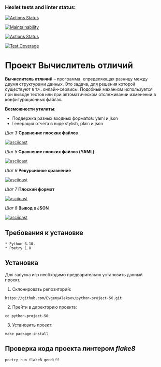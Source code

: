 ### Hexlet tests and linter status:
[![Actions Status](https://github.com/EvgenyAleksov/python-project-50/actions/workflows/hexlet-check.yml/badge.svg)](https://github.com/EvgenyAleksov/python-project-50/actions)

[![Maintainability](https://api.codeclimate.com/v1/badges/3c60500e8015d78e14ce/maintainability)](https://codeclimate.com/github/EvgenyAleksov/python-project-50/maintainability)

[![Actions Status](https://github.com/EvgenyAleksov/python-project-50/actions/workflows/pyci.yml/badge.svg)](https://github.com/EvgenyAleksov/python-project-50/actions)


[![Test Coverage](https://api.codeclimate.com/v1/badges/3c60500e8015d78e14ce/test_coverage)](https://codeclimate.com/github/EvgenyAleksov/python-project-50/test_coverage)


# Проект Вычислитель отличий

**Вычислитель отличий** – программа, определяющая разницу между двумя структурами данных.
Это задача, для решения которой существуют в т.ч. онлайн-сервисы.
Подобный механизм используется при выводе тестов или при автоматическом отслеживании изменении в конфигурационных файлах.

**Возможности утилиты:**
+ Поддержка разных входных форматов: yaml и json
+ Генерация отчета в виде stylish, plain и json


_Шаг 3_
**Сравнение плоских файлов**

[![asciicast](https://asciinema.org/a/6xBWfg1A2rkpCiAbZlE25obe8.svg)](https://asciinema.org/a/6xBWfg1A2rkpCiAbZlE25obe8)


_Шаг 5_
**Сравнение плоских файлов (YAML)**

[![asciicast](https://asciinema.org/a/uU51qzr8ekHip6QPfprbj3Yxw.svg)](https://asciinema.org/a/uU51qzr8ekHip6QPfprbj3Yxw)


_Шаг 6_
**Рекурсивное сравнение**

[![asciicast](https://asciinema.org/a/aNBaJjPR2MDK31zitVYRXT1YN.svg)](https://asciinema.org/a/aNBaJjPR2MDK31zitVYRXT1YN)


_Шаг 7_
**Плоский формат**

[![asciicast](https://asciinema.org/a/O7zdKZJuhpu29kfMklPHxWnqW.svg)](https://asciinema.org/a/O7zdKZJuhpu29kfMklPHxWnqW)


_Шаг 8_
**Вывод в JSON**

[![asciicast](https://asciinema.org/a/snV9puiOyRPkTkJXNz4zKCBiP.svg)](https://asciinema.org/a/snV9puiOyRPkTkJXNz4zKCBiP)


## Требования к установке
```
* Python 3.10.
* Poetry 1.8
```

## Установка
Для запуска игр необходимо предварительно установить данный проект.

1. Склонировать репозиторий:
```
https://github.com/EvgenyAleksov/python-project-50.git
```

2. Прейти в директорию проекта:
```
cd python-project-50
```

3. Установить проект:
```
make package-install
````


## Проверка кода проекта линтером _flake8_
```
poetry run flake8 gendiff
```

